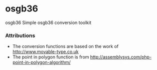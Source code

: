 # osgb36

osgb36
	Simple osgb36 conversion toolkit

### Attributions
- The conversion functions are based on the work of http://www.movable-type.co.uk
- The point in polygon function is from http://assemblysys.com/php-point-in-polygon-algorithm/
